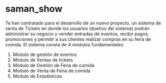 # saman_show
Te han contratado para el desarrollo de un nuevo proyecto, un sistema de venta de Tickets en donde los usuarios (dueños del sistema) podrán administrar su negocio y vender entradas de eventos, recibir pagos, promociones y permitir a sus clientes realizar compras en su feria de comida. 
El sistema consta de 4 módulos fundamentales:

1.	Módulo de gestión de eventos
2.	Módulo de Ventas de tickets
3.	Módulo de Gestión de Feria de comida
4.	Modulo de Venta de Feria de comida
5.	Módulo de Estadísticas
